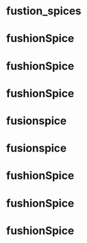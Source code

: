 # fustion_spices
# fushionSpice
# fushionSpice
# fushionSpice
# fusionspice
# fusionspice
# fushionSpice
# fushionSpice
# fushionSpice
